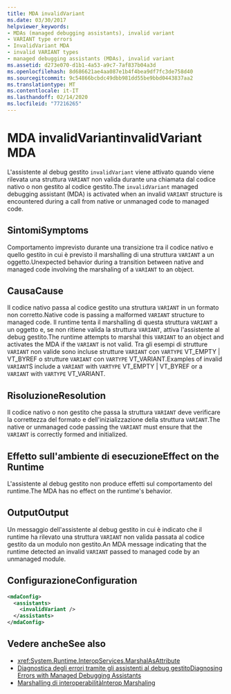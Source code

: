 ```yaml
---
title: MDA invalidVariant
ms.date: 03/30/2017
helpviewer_keywords:
- MDAs (managed debugging assistants), invalid variant
- VARIANT type errors
- InvalidVariant MDA
- invalid VARIANT types
- managed debugging assistants (MDAs), invalid variant
ms.assetid: d273e070-d1b1-4a53-a9c7-7af837b04a3d
ms.openlocfilehash: 8d686621ae4aa087e1b4f4bea9df7fc3de758d40
ms.sourcegitcommit: 9c54866bcbdc49dbb981dd55be9bbd0443837aa2
ms.translationtype: MT
ms.contentlocale: it-IT
ms.lasthandoff: 02/14/2020
ms.locfileid: "77216265"
---
```

# <a name="invalidvariant-mda"></a><span data-ttu-id="0c6fe-102">MDA invalidVariant</span><span class="sxs-lookup"><span data-stu-id="0c6fe-102">invalidVariant MDA</span></span>
<span data-ttu-id="0c6fe-103">L'assistente al debug gestito `invalidVariant` viene attivato quando viene rilevata una struttura `VARIANT` non valida durante una chiamata dal codice nativo o non gestito al codice gestito.</span><span class="sxs-lookup"><span data-stu-id="0c6fe-103">The `invalidVariant` managed debugging assistant (MDA) is activated when an invalid `VARIANT` structure is encountered during a call from native or unmanaged code to managed code.</span></span>  
  
## <a name="symptoms"></a><span data-ttu-id="0c6fe-104">Sintomi</span><span class="sxs-lookup"><span data-stu-id="0c6fe-104">Symptoms</span></span>  
 <span data-ttu-id="0c6fe-105">Comportamento imprevisto durante una transizione tra il codice nativo e quello gestito in cui è previsto il marshalling di una struttura `VARIANT` a un oggetto.</span><span class="sxs-lookup"><span data-stu-id="0c6fe-105">Unexpected behavior during a transition between native and managed code involving the marshaling of a `VARIANT` to an object.</span></span>  
  
## <a name="cause"></a><span data-ttu-id="0c6fe-106">Causa</span><span class="sxs-lookup"><span data-stu-id="0c6fe-106">Cause</span></span>  
 <span data-ttu-id="0c6fe-107">Il codice nativo passa al codice gestito una struttura `VARIANT` in un formato non corretto.</span><span class="sxs-lookup"><span data-stu-id="0c6fe-107">Native code is passing a malformed `VARIANT` structure to managed code.</span></span>  <span data-ttu-id="0c6fe-108">Il runtime tenta il marshalling di questa struttura `VARIANT` a un oggetto e, se non ritiene valida la struttura `VARIANT`, attiva l'assistente al debug gestito.</span><span class="sxs-lookup"><span data-stu-id="0c6fe-108">The runtime attempts to marshal this `VARIANT` to an object and activates the MDA if the `VARIANT` is not valid.</span></span> <span data-ttu-id="0c6fe-109">Tra gli esempi di strutture `VARIANT` non valide sono incluse strutture `VARIANT` con `VARTYPE` VT_EMPTY &#124; VT_BYREF o strutture `VARIANT` con `VARTYPE` VT_VARIANT.</span><span class="sxs-lookup"><span data-stu-id="0c6fe-109">Examples of invalid `VARIANT`S include a `VARIANT` with `VARTYPE` VT_EMPTY &#124; VT_BYREF or a `VARIANT` with `VARTYPE` VT_VARIANT.</span></span>  
  
## <a name="resolution"></a><span data-ttu-id="0c6fe-110">Risoluzione</span><span class="sxs-lookup"><span data-stu-id="0c6fe-110">Resolution</span></span>  
 <span data-ttu-id="0c6fe-111">Il codice nativo o non gestito che passa la struttura `VARIANT` deve verificare la correttezza del formato e dell'inizializzazione della struttura `VARIANT`.</span><span class="sxs-lookup"><span data-stu-id="0c6fe-111">The native or unmanaged code passing the `VARIANT` must ensure that the `VARIANT` is correctly formed and initialized.</span></span>  
  
## <a name="effect-on-the-runtime"></a><span data-ttu-id="0c6fe-112">Effetto sull'ambiente di esecuzione</span><span class="sxs-lookup"><span data-stu-id="0c6fe-112">Effect on the Runtime</span></span>  
 <span data-ttu-id="0c6fe-113">L'assistente al debug gestito non produce effetti sul comportamento del runtime.</span><span class="sxs-lookup"><span data-stu-id="0c6fe-113">The MDA has no effect on the runtime's behavior.</span></span>  
  
## <a name="output"></a><span data-ttu-id="0c6fe-114">Output</span><span class="sxs-lookup"><span data-stu-id="0c6fe-114">Output</span></span>  
 <span data-ttu-id="0c6fe-115">Un messaggio dell'assistente al debug gestito in cui è indicato che il runtime ha rilevato una struttura `VARIANT` non valida passata al codice gestito da un modulo non gestito.</span><span class="sxs-lookup"><span data-stu-id="0c6fe-115">An MDA message indicating that the runtime detected an invalid `VARIANT` passed to managed code by an unmanaged module.</span></span>  
  
## <a name="configuration"></a><span data-ttu-id="0c6fe-116">Configurazione</span><span class="sxs-lookup"><span data-stu-id="0c6fe-116">Configuration</span></span>  
  
```xml  
<mdaConfig>  
  <assistants>  
    <invalidVariant />  
  </assistants>  
</mdaConfig>  
```  
  
## <a name="see-also"></a><span data-ttu-id="0c6fe-117">Vedere anche</span><span class="sxs-lookup"><span data-stu-id="0c6fe-117">See also</span></span>

- <xref:System.Runtime.InteropServices.MarshalAsAttribute>
- [<span data-ttu-id="0c6fe-118">Diagnostica degli errori tramite gli assistenti al debug gestito</span><span class="sxs-lookup"><span data-stu-id="0c6fe-118">Diagnosing Errors with Managed Debugging Assistants</span></span>](diagnosing-errors-with-managed-debugging-assistants.md)
- [<span data-ttu-id="0c6fe-119">Marshalling di interoperabilità</span><span class="sxs-lookup"><span data-stu-id="0c6fe-119">Interop Marshaling</span></span>](../interop/interop-marshaling.md)
